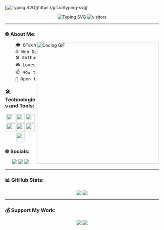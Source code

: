 [![Typing SVG](https://readme-typing-svg.demolab.com?font=Source+Code+Pro&size=43&pause=1000&color=58A6FF&center=true&vCenter=true&repeat=false&random=false&width=1024&height=100&lines=%F0%9F%91%8B+Hi+I'm+Swayam!)](https://git.io/typing-svg)

<p align="center">
  <img src="https://readme-typing-svg.herokuapp.com?lines=Aspiring+Software+Developer;Machine+Learning+Enthusiast;Data+Scientist+in+the+making;Web+Development+Wizard;Expert+in+Data+Analysis;Software+Developer&width=500&height=50" alt="Typing SVG"/>
  <img src="https://visitcount.itsvg.in/api?id=SwayamKhatter&icon=0&color=6" alt="visitors">
</p>

---

### 🌐 About Me:
<div align="">
  <img src="https://i.pinimg.com/originals/e8/f4/53/e8f453469a3ec97ecd354df465d73913.gif" align="right" width="400" alt="Coding GIF">
 <pre>
    🎓 BTech CSE-AI/ML @ University of Engineering and Management, Jaipur
    🌐 Web Development • UI/UX Design • Cloud Computing • Machine Learning
    🛠️ Enthusiast of Cutting-edge Technologies
    🎮 Loves Music, Games, Anime, Coding, and Art
    📫 How to reach me: khatterswayam@gmail.com
    🤝 Open to Collaboration • Pushing Technological Boundaries 🐤🐥
</pre>

</div>



### 🛠️ Technologies and Tools:
<div align="center">
  <img src="https://img.shields.io/badge/C++-00599C?style=for-the-badge&logo=cplusplus&logoColor=white" height="28"/>
  <img src="https://img.shields.io/badge/Python-3776AB?style=for-the-badge&logo=python&logoColor=white" height="28"/>
  <img src="https://img.shields.io/badge/JavaScript-F7DF1E?style=for-the-badge&logo=javascript&logoColor=black" height="28"/>
  <img src="https://img.shields.io/badge/React-61DAFB?style=for-the-badge&logo=react&logoColor=white" height="28"/>
  <img src="https://img.shields.io/badge/Node.js-339933?style=for-the-badge&logo=nodedotjs&logoColor=white" height="28"/>
  <img src="https://img.shields.io/badge/Cybersecurity-172B4D?style=for-the-badge&logo=security&logoColor=white" height="28"/>
  <img src="https://img.shields.io/badge/IoT-3F51B5?style=for-the-badge&logo=iot&logoColor=white" height="28"/>
</div>



### 🌐 Socials:
<div align="center">
  <a href="https://twitter.com/SwayamKhatter"><img src="https://img.shields.io/badge/Twitter-1DA1F2?style=for-the-badge&logo=twitter&logoColor=white"/></a>
  <a href="https://linkedin.com/in/swayam-khatter-525353219/"><img src="https://img.shields.io/badge/LinkedIn-0077B5?style=for-the-badge&logo=linkedin&logoColor=white"/></a>
  <a href="https://instagram.com/swayamkhatter"><img src="https://img.shields.io/badge/Instagram-E4405F?style=for-the-badge&logo=instagram&logoColor=white"/></a>
</div>

---

### 📊 GitHub Stats:
<div align="center">
  <img src="https://github-readme-stats.vercel.app/api?username=SwayamKhatter&show_icons=true&theme=tokyonight" align="center" />
  <img src="https://github-readme-streak-stats.herokuapp.com/?user=SwayamKhatter&theme=tokyonight" align="center" />
</div>

---

### 💰 Support My Work:
<div align="center">
  <a href="https://buymeacoffee.com/SwayamKhatter"><img src="https://img.shields.io/badge/Buy%20Me%20a%20Coffee-FFDD00?style=for-the-badge&logo=buy-me-a-coffee&logoColor=black"/></a>
  <a href="https://paypal.me/SwayamKhatter"><img src="https://img.shields.io/badge/PayPal-00457C?style=for-the-badge&logo=paypal&logoColor=white"/></a>
</div>
